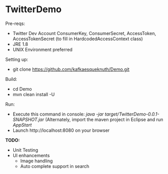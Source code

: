 # TwitterDemo

Pre-reqs:
  - Twitter Dev Account ConsumerKey, ConsumerSecret, AccessToken, AccessTokenSecret (to fill in HardcodedAccessContext class)
  - JRE 1.8
  - UNIX Environment preferred


Setting up:
  - git clone https://github.com/kafkaesqueknuth/Demo.git

Build:
  - cd Demo
  - mvn clean install -U
     
Run:
  - Execute this command in console: <i> java -jar target/TwitterDemo-0.0.1-SNAPSHOT.jar </i> (Alternately, import the maven project in Eclipse and run <i>AppStart</i>
  - Launch http://localhost:8080 on your browser

<b>TODO:</b>

- Unit Testing
- UI enhancements
  - Image handling
  - Auto complete support in search

